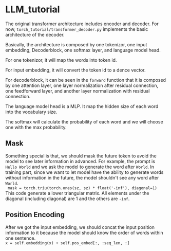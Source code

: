# LLM_tutorial
The original transformer architecture includes encoder and decoder.  For now, `torch_tutorial/transformer_decoder.py` implements the basic architecture of the decoder. 

Basically, the architecture is composed by one tokenizor, one input embedding, Decoderblock, one softmax layer, and language model head. 

For one tokenizor, it will map the words into token id. 

For input embedding, it will convert the token id to a dence vector.

For decoderblock, it can be seen in the `forward` function that it is composed by one attention layer, one layer normalization after residual connection, one feedforward layer, and another layer normalization with residual connection. 

The language model head is a MLP. It map the hidden size of each word into the vocabulary size.

The softmax will calculate the probability of each word and we will choose one with the max probability. 

## Mask
Something special is that, we should mask the future token to avoid the model to see later information in advanced. For example, the prompt is `Hello World` and we ask the model to generate the word after `World`. In training part, since we want to let model have the ability to generate words without information in the future, the model shouldn't see any word after `World`. \
` mask = torch.triu(torch.ones(sz, sz) * float('-inf'), diagonal=1)`\
This code generate a lower triangular matrix. All elements under the diagonal (including diagonal) are 1 and the others are `-inf`. 

## Position Encoding
After we got the input embedding, we should concat the input position information to it because the model should know the order of words within one sentence. \
`x = self.embedding(x) + self.pos_embed[:, :seq_len, :]` 